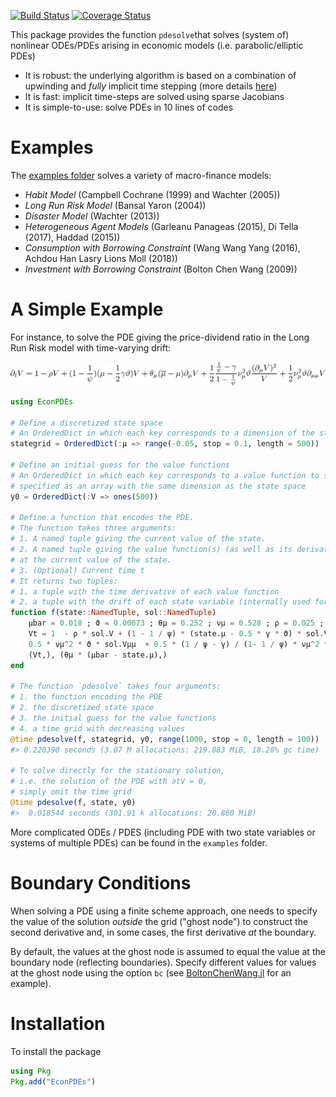 [![Build Status](https://travis-ci.org/matthieugomez/EconPDEs.jl.svg?branch=master)](https://travis-ci.org/matthieugomez/EconPDEs.jl)
[![Coverage Status](https://coveralls.io/repos/matthieugomez/EconPDEs.jl/badge.svg?branch=master)](https://coveralls.io/r/matthieugomez/EconPDEs.jl?branch=master)


This package provides the function `pdesolve`that solves (system of) nonlinear ODEs/PDEs arising in economic models (i.e. parabolic/elliptic PDEs)

- It is robust: the underlying algorithm is based on a combination of upwinding and *fully* implicit time stepping (more details [here](https://github.com/matthieugomez/EconPDEs.jl/blob/master/examples/details.pdf))
- It is fast: implicit time-steps are solved using sparse Jacobians
- It is simple-to-use: solve PDEs in 10 lines of codes

# Examples

The [examples folder](https://github.com/matthieugomez/EconPDEs.jl/tree/master/examples)  solves a variety of macro-finance models:
- *Habit Model* (Campbell Cochrane (1999) and Wachter (2005))
- *Long Run Risk Model* (Bansal Yaron (2004))
- *Disaster Model* (Wachter (2013))
- *Heterogeneous Agent Models* (Garleanu Panageas (2015), Di Tella (2017), Haddad (2015))
- *Consumption with Borrowing Constraint* (Wang Wang Yang (2016), Achdou Han Lasry Lions Moll (2018))
- *Investment with Borrowing Constraint* (Bolton Chen Wang (2009))


# A Simple Example

For instance, to solve the PDE giving the price-dividend ratio in the Long Run Risk model with time-varying drift:
<!-- 
\partial_t V = 1 - \rho V + (1 - \frac{1}{\psi})(\mu - \frac{1}{2}\gamma \vartheta)V + \theta_\mu(\overline{\mu} - \mu) \partial_\mu V + \frac{1}{2}\frac{\frac{1}{\psi}-\gamma}{1-\frac{1}{\psi}}\nu_\mu^2 \vartheta \frac{(\partial_\mu V)^2}{V} + \frac{1}{2}\nu_\mu^2 \vartheta \partial_{\mu\mu}V  
-->
<img src="img/by2.png">

```julia
using EconPDEs

# Define a discretized state space
# An OrderedDict in which each key corresponds to a dimension of the state space.
stategrid = OrderedDict(:μ => range(-0.05, stop = 0.1, length = 500))

# Define an initial guess for the value functions
# An OrderedDict in which each key corresponds to a value function to solve for, 
# specified as an array with the same dimension as the state space
y0 = OrderedDict(:V => ones(500))

# Define a function that encodes the PDE. 
# The function takes three arguments:
# 1. A named tuple giving the current value of the state. 
# 2. A named tuple giving the value function(s) (as well as its derivatives)
# at the current value of the state. 
# 3. (Optional) Current time t
# It returns two tuples:
# 1. a tuple with the time derivative of each value function
# 2. a tuple with the drift of each state variable (internally used for upwinding)
function f(state::NamedTuple, sol::NamedTuple)
	μbar = 0.018 ; ϑ = 0.00073 ; θμ = 0.252 ; νμ = 0.528 ; ρ = 0.025 ; ψ = 1.5 ; γ = 7.5
	Vt = 1  - ρ * sol.V + (1 - 1 / ψ) * (state.μ - 0.5 * γ * ϑ) * sol.V + θμ * (μbar - state.μ) * sol.Vμ +
	0.5 * νμ^2 * ϑ * sol.Vμμ  + 0.5 * (1 / ψ - γ) / (1- 1 / ψ) * νμ^2 *  ϑ * sol.Vμ^2/sol.V
	(Vt,), (θμ * (μbar - state.μ),)
end

# The function `pdesolve` takes four arguments:
# 1. the function encoding the PDE
# 2. the discretized state space
# 3. the initial guess for the value functions
# 4. a time grid with decreasing values 
@time pdesolve(f, stategrid, y0, range(1000, stop = 0, length = 100))
#> 0.220390 seconds (3.07 M allocations: 219.883 MiB, 18.28% gc time)

# To solve directly for the stationary solution, 
# i.e. the solution of the PDE with ∂tV = 0,
# simply omit the time grid
@time pdesolve(f, state, y0)
#>  0.018544 seconds (301.91 k allocations: 20.860 MiB)
```

More complicated ODEs / PDES (including PDE with two state variables or systems of multiple PDEs) can be found in the `examples` folder. 



# Boundary Conditions
When solving a PDE using a finite scheme approach, one needs to specify the value of the solution *outside* the grid ("ghost node") to construct the second derivative and, in some cases, the first derivative *at* the boundary. 

By default, the values at the ghost node is assumed to equal the value at the boundary node (reflecting boundaries). Specify different values for values at the ghost node using the option `bc` (see [BoltonChenWang.jl](https://github.com/matthieugomez/EconPDEs.jl/blob/master/examples/InvestmentProblem/BoltonChenWang.jl) for an example).

# Installation

To install the package
```julia
using Pkg
Pkg.add("EconPDEs")
```


